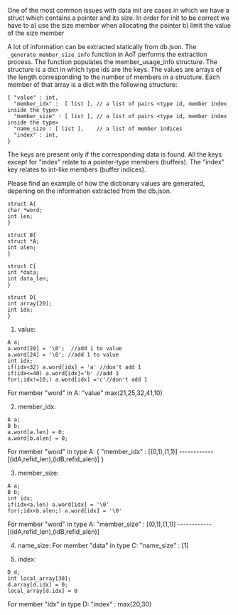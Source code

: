 One of the most common issues with data init are cases in which we have a struct
which contains a pointer and its size. In order for init to be correct we have to 
a) use the size member when allocating the pointer
b) limit the value of the size member

A lot of information can be extracted statically from db.json.
The ```_generate_member_size_info``` function in AoT performs the extraction process.
The function populates the member_usage_info structure. 
The structure is a dict in which type ids are the keys. 
The values are arrays of the length corresponding to the number of members in a structure.
Each member of that array is a dict with the following structure:

```
{ "value" : int, 
  "member_idx" :  [ list ], // a list of pairs <type id, member index inside the type>
  "member_size" : [ list ], // a list of pairs <type id, member index inside the type>
  "name_size : [ list ],    // a list of member indices
  "index" : int,
}
```

The keys are present only if the corresponding data is found.
All the keys except for "index" relate to a pointer-type members (buffers).
The "index" key relates to int-like members (buffer indices).

Please find an example of how the dictionary values are generated, depening on 
the information extracted from the db.json.

```
struct A{
char *word;
int len;
}
 
struct B{
struct *A;
int alen;
}
 
struct C{
int *data;
int data_len;
}
 
struct D{
int array[20];
int idx;
}
```

1) value:
```
A a;
a.word[20] = '\0';  //add 1 to value
a.word[24] = '\0'; //add 1 to value
int idx;
if(idx<32) a.word[idx] = 'a' //don't add 1
if(idx<=40) a.word[idx]='b' //add 1
for(;idx!=10;) a.word[idx] ='c'//don't add 1
```
For member "word" in A:
"value" max(21,25,32,41,10)

2) member_idx:
```
A a;
B b;
a.word[a.len] = 0;
a.word[b.alen] = 0;
```
For member "word" in type A:
{ "member_idx" : [(0,1),(1,1)]  ------------ [(idA,refid_len),(idB,refid_alen)] }
 
3) member_size:
```
A a;
B b;
int idx;
if(idx<a.len) a.word[idx] = '\0'
for(;idx<b.alen;) a.word[idx] = '\0'
```
For member "word" in type A:
"member_size" : [(0,1),(1,1)]  ------------ [(idA,refid_len),(idB,refid_alen)]
 
4) name_size:
For member "data" in type C:
"name_size" : [1]
 
5) index:
```
D d;
int local_array[30];
d.array[d.idx] = 0;
local_array[d.idx] = 0
```
For member "idx" in type D:
"index" : max(20,30)
